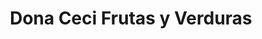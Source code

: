 ---
title: "Dona Ceci Frutas y Verduras"
url: /zipolite/dona-ceci-frutas-y-verduras/
shop: Gemüse & Obst
---